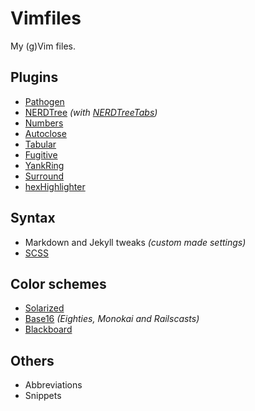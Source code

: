 # Vimfiles

My (g)Vim files.

## Plugins

- [Pathogen](https://github.com/tpope/vim-pathogen "Pathogen")
- [NERDTree](https://github.com/scrooloose/nerdtree "NERDTree") *(with [NERDTreeTabs](https://github.com/jistr/vim-nerdtree-tabs "NERDTreeTabs"))*
- [Numbers](https://github.com/myusuf3/numbers.vim/ "Numbers")
- [Autoclose](https://github.com/Townk/vim-autoclose "Autoclose")
- [Tabular](https://github.com/godlygeek/tabular "Tabular")
- [Fugitive](https://github.com/tpope/vim-fugitive "Fugitive")
- [YankRing](https://github.com/vim-scripts/YankRing.vim "YankRing")
- [Surround](https://github.com/tpope/vim-surround "Surround")
- [hexHighlighter](https://github.com/yurifury/hexHighlight "hexHighlighter")

## Syntax

- Markdown and Jekyll tweaks *(custom made settings)*
- [SCSS](https://github.com/cakebaker/scss-syntax.vim "SCSS")

## Color schemes

- [Solarized](https://github.com/altercation/vim-colors-solarized "Solarized")
- [Base16](https://github.com/chriskempson/base16-vim "Base16") *(Eighties, Monokai and Railscasts)*
- [Blackboard](https://github.com/nelstrom/vim-blackboard "Blackboard")

## Others

- Abbreviations
- Snippets